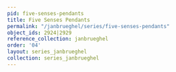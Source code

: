 ```yaml
---
pid: five-senses-pendants
title: Five Senses Pendants
permalink: "/janbrueghel/series/five-senses-pendants"
object_ids: 2924|2929
reference_collection: janbrueghel
order: '04'
layout: series_janbrueghel
collection: series_janbrueghel
---
```

